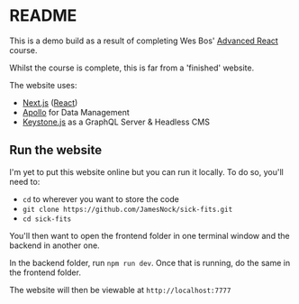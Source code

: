 # README

This is a demo build as a result of completing Wes Bos' [Advanced React](https://advancedreact.com/) course.

Whilst the course is complete, this is far from a 'finished' website.

The website uses:

- [Next.js](https://nextjs.org/) ([React](https://reactjs.org/))
- [Apollo](https://www.apollographql.com/) for Data Management
- [Keystone.js](https://www.keystonejs.com/) as a GraphQL Server &amp; Headless CMS

## Run the website

I'm yet to put this website online but you can run it locally. To do so, you'll need to:

- `cd` to wherever you want to store the code
- `git clone https://github.com/JamesNock/sick-fits.git`
- `cd sick-fits`

You'll then want to open the frontend folder in one terminal window and the backend in another one.

In the backend folder, run `npm run dev`. Once that is running, do the same in the frontend folder.

The website will then be viewable at `http://localhost:7777`
